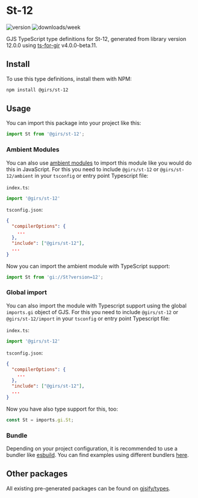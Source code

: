 
# St-12

![version](https://img.shields.io/npm/v/@girs/st-12)
![downloads/week](https://img.shields.io/npm/dw/@girs/st-12)


GJS TypeScript type definitions for St-12, generated from library version 12.0.0 using [ts-for-gir](https://github.com/gjsify/ts-for-gir) v4.0.0-beta.11.


## Install

To use this type definitions, install them with NPM:
```bash
npm install @girs/st-12
```

## Usage

You can import this package into your project like this:
```ts
import St from '@girs/st-12';
```

### Ambient Modules

You can also use [ambient modules](https://github.com/gjsify/ts-for-gir/tree/main/packages/cli#ambient-modules) to import this module like you would do this in JavaScript.
For this you need to include `@girs/st-12` or `@girs/st-12/ambient` in your `tsconfig` or entry point Typescript file:

`index.ts`:
```ts
import '@girs/st-12'
```

`tsconfig.json`:
```json
{
  "compilerOptions": {
    ...
  },
  "include": ["@girs/st-12"],
  ...
}
```

Now you can import the ambient module with TypeScript support: 

```ts
import St from 'gi://St?version=12';
```

### Global import

You can also import the module with Typescript support using the global `imports.gi` object of GJS.
For this you need to include `@girs/st-12` or `@girs/st-12/import` in your `tsconfig` or entry point Typescript file:

`index.ts`:
```ts
import '@girs/st-12'
```

`tsconfig.json`:
```json
{
  "compilerOptions": {
    ...
  },
  "include": ["@girs/st-12"],
  ...
}
```

Now you have also type support for this, too:

```ts
const St = imports.gi.St;
```

### Bundle

Depending on your project configuration, it is recommended to use a bundler like [esbuild](https://esbuild.github.io/). You can find examples using different bundlers [here](https://github.com/gjsify/ts-for-gir/tree/main/examples).

## Other packages

All existing pre-generated packages can be found on [gjsify/types](https://github.com/gjsify/types).

